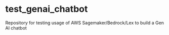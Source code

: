 # test_genai_chatbot
Repository for testing usage of AWS Sagemaker/Bedrock/Lex to build a Gen AI chatbot
